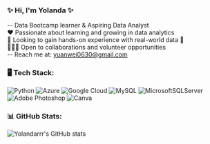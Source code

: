 ### ✨ Hi, I'm Yolanda ✨
-- Data Bootcamp learner & Aspiring Data Analyst<br/>
❤️ Passionate about learning and growing in data analytics<br/>
👀 Looking to gain hands-on experience with real-world data 👀<br/>
🙋🏻‍♀️ Open to collaborations and volunteer opportunities<br/>
-- Reach me at: yuanwei0630@gmail.com<br/>


### 🖥 Tech Stack:
![Python](https://img.shields.io/badge/python-3670A0?style=flat-square&logo=python&logoColor=ffdd54) ![Azure](https://img.shields.io/badge/azure-%230072C6.svg?style=flat-square&logo=microsoftazure&logoColor=white) ![Google Cloud](https://img.shields.io/badge/GoogleCloud-%234285F4.svg?style=flat-square&logo=google-cloud&logoColor=white) ![MySQL](https://img.shields.io/badge/mysql-4479A1.svg?style=flat-square&logo=mysql&logoColor=white) ![MicrosoftSQLServer](https://img.shields.io/badge/Microsoft%20SQL%20Server-CC2927?style=flat-square&logo=microsoft%20sql%20server&logoColor=white) ![Adobe Photoshop](https://img.shields.io/badge/adobe%20photoshop-%2331A8FF.svg?style=flat-square&logo=adobe%20photoshop&logoColor=white) ![Canva](https://img.shields.io/badge/Canva-%2300C4CC.svg?style=flat-square&logo=Canva&logoColor=white)


### 📊 GitHub Stats:
![Yolandarrr's GitHub stats](https://github-readme-stats.vercel.app/api?username=yolandarrr&show_icons=true&theme=great-gatsby)
